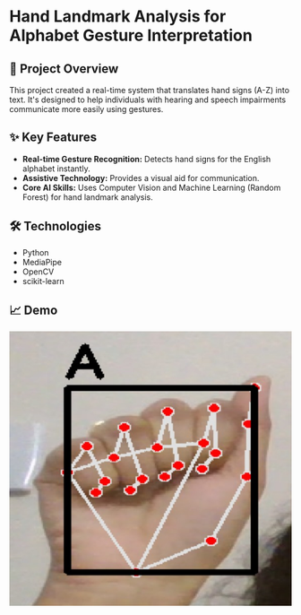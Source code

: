 # Hand Landmark Analysis for Alphabet Gesture Interpretation

## 🚀 Project Overview

This project created a real-time system that translates hand signs (A-Z) into text. It's designed to help individuals with hearing and speech impairments communicate more easily using gestures.

## ✨ Key Features

* **Real-time Gesture Recognition:** Detects hand signs for the English alphabet instantly.
* **Assistive Technology:** Provides a visual aid for communication.
* **Core AI Skills:** Uses Computer Vision and Machine Learning (Random Forest) for hand landmark analysis.

## 🛠️ Technologies

* Python
* MediaPipe
* OpenCV
* scikit-learn

## 📈 Demo

![Letter A](https://raw.githubusercontent.com/zuveriya-shaik/Sign_Language_Detection/master/assests/Letter%20-%20A.jpg)

